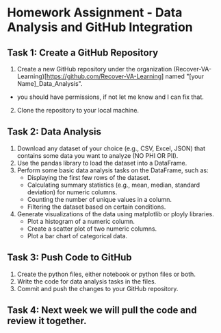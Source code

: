 # Homework Assignment - Data Analysis and GitHub Integration

## Task 1: Create a GitHub Repository

1. Create a new GitHub repository under the organization (Recover-VA-Learning)[https://github.com/Recover-VA-Learning] named "[your Name]_Data_Analysis".
- you should have permissions, if not let me know and I can fix that.
2. Clone the repository to your local machine.

## Task 2: Data Analysis

1. Download any dataset of your choice (e.g., CSV, Excel, JSON) that contains some data you want to analyze (NO PHI OR PII).
2. Use the pandas library to load the dataset into a DataFrame.
3. Perform some basic data analysis tasks on the DataFrame, such as:
   - Displaying the first few rows of the dataset.
   - Calculating summary statistics (e.g., mean, median, standard deviation) for numeric columns.
   - Counting the number of unique values in a column.
   - Filtering the dataset based on certain conditions.
4. Generate visualizations of the data using matplotlib or ployly libraries.
   - Plot a histogram of a numeric column.
   - Create a scatter plot of two numeric columns.
   - Plot a bar chart of categorical data.

## Task 3: Push Code to GitHub

1. Create the python files, either notebook or python files or both.
2. Write the code for data analysis tasks in the files.
3. Commit and push the changes to your GitHub repository.

## Task 4: Next week we will pull the code and review it together.
